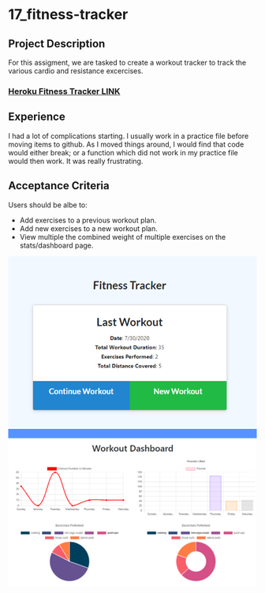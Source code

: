 # 17_fitness-tracker

## Project Description
For this assigment, we are tasked to create a workout tracker to track the various cardio and resistance excercises.

### [Heroku Fitness Tracker LINK](https://limitless-fjord-68193.herokuapp.com/?id=5f23569efcab44001724b326)

## Experience
I had a lot of complications starting. I usually work in a practice file before moving items to github. As I moved things around, I would find that code would either break; or a function which did not work in my practice file would then work. It was really frustrating.

## Acceptance Criteria
Users should be albe to:
* Add exercises to a previous workout plan.
* Add new exercises to a new workout plan.
* View multiple the combined weight of multiple exercises on the stats/dashboard page.

![Home](./public/assets/home.png)
![Dashboard](./public/assets/dashboard.png)
